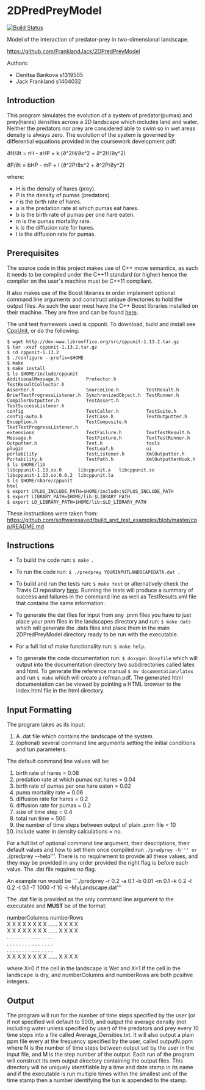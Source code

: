 # 2DPredPreyModel

[![Build Status](https://travis-ci.org/FranklandJack/2DPredPreyModel.svg?branch=master)](https://travis-ci.org/FranklandJack/2DPredPreyModel)


Model of the interaction of predator-prey in two-dimensional landscape.

https://github.com/FranklandJack/2DPredPreyModel

Authors: 
- Denitsa Bankova s1319505
- Jack Frankland  s1404032

## Introduction
This program simulates the evolution of a system of predator(pumas) and prey(hares) densities across a 2D landscape which includes land and water. Neither the predators nor prey are considered able to swim so in wet areas density is always zero. The evolution of the system is governed by differential equations provided in the coursework development pdf:

∂H/∂t = rH - aHP + k (∂^2H/∂x^2 + ∂^2H/∂y^2)

∂P/∂t = bHP - mP + l (∂^2P/∂x^2 + ∂^2P/∂y^2)

where: 

- H is the density of hares (prey).
- P is the density of pumas (predators).
- r is the birth rate of hares.
- a is the predation rate at which pumas eat hares.
- b is the birth rate of pumas per one hare eaten.
- m is the pumas mortality rate.
- k is the diffusion rate for hares. 
- l is the diffusion rate for pumas.

## Prerequisites

The source code in this project makes use of C++ move semantics, as such it needs to be compiled under the C++11 standard (or higher) hence the compiler on the user's machine must be C++11 compliant. 

It also makes use of the Boost libraries in order implement optional command line arguments and construct unique directories to hold the output files. As such the user most have the C++ Boost libraries installed on their machine. They are free and can be found [here](http://www.boost.org/).

The unit test framework used is cppunit. To download, build and install see [CppUnit](http://www.freedesktop.org/wiki/Software/cppunit/), or do the following:
```
$ wget http://dev-www.libreoffice.org/src/cppunit-1.13.2.tar.gz
$ tar -xvzf cppunit-1.13.2.tar.gz
$ cd cppunit-1.13.2
$ ./configure --prefix=$HOME
$ make
$ make install 
$ ls $HOME/include/cppunit
AdditionalMessage.h          Protector.h           TestResultCollector.h
Asserter.h                   SourceLine.h          TestResult.h
BriefTestProgressListener.h  SynchronizedObject.h  TestRunner.h
CompilerOutputter.h          TestAssert.h          TestSuccessListener.h
config                       TestCaller.h          TestSuite.h
config-auto.h                TestCase.h            TextOutputter.h
Exception.h                  TestComposite.h       TextTestProgressListener.h
extensions                   TestFailure.h         TextTestResult.h
Message.h                    TestFixture.h         TextTestRunner.h
Outputter.h                  Test.h                tools
plugin                       TestLeaf.h            ui
portability                  TestListener.h        XmlOutputter.h
Portability.h                TestPath.h            XmlOutputterHook.h
$ ls $HOME/lib
libcppunit-1.13.so.0      libcppunit.a   libcppunit.so
libcppunit-1.13.so.0.0.2  libcppunit.la
$ ls $HOME/share/cppunit
html
$ export CPLUS_INCLUDE_PATH=$HOME/include:$CPLUS_INCLUDE_PATH
$ export LIBRARY_PATH=$HOME/lib:$LIBRARY_PATH
$ export LD_LIBRARY_PATH=$HOME/lib:$LD_LIBRARY_PATH
```

These instructions were taken from: <https://github.com/softwaresaved/build_and_test_examples/blob/master/cpp/README.md>


## Instructions
- To build the code run: ```$ make ```.  

- To run the code run: ```$ ./predprey YOURINPUTLANDSCAPEDATA.dat ```.

- To build and run the tests run: ```$ make test``` or alternatively check the Travis CI repository [here](https://travis-ci.org/FranklandJack/2DPredPreyModel). Running the tests will produce a summary of success and failures in the command line as well as TestResults.xml file that contains the same information.

- To generate the dat files for input from any .pnm files you have to just place your pnm files in the landscapes directory and run: ```$ make dats``` which will generate the .dats files and place them in the main 2DPredPreyModel directory ready to be run with the executable. 

- For a full list of make functionality run: ```$ make help```.

- To generate the code documentation run: ```$ doxygen Doxyfile```  which will output into the documentation directory two subdirectories called latex and html. To generate the reference manual ```$ mv documentation/latex``` and run ```$ make``` which will create a refman.pdf. The generated html documentation can be viewed by pointing a HTML browser to the index.html file in the html directory.

## Input Formatting

The program takes as its input: 
1. A .dat file which contains the landscape of the system. 
2. (optional) several command line arguments setting the initial conditions and tun parameters.


The default command line values will be:

1. birth rate of hares = 0.08
2. predation rate at which pumas eat hares = 0.04
3. birth rate of pumas per one hare eaten = 0.02
4. puma mortality rate = 0.06
5. diffusion rate for hares = 0.2
6. diffusion rate for pumas = 0.2
7. size of time step = 0.4
8. total run time = 500
9. the number of time steps between output of plain .pnm file = 10
10. include water in density calculations = no.


For a full list of optional command line argument, their descriptions, their default values and how to set them once compiled run ```./predprey -h''' or ```./predprey --help'''. There is no requirement to provide all these values, and they may be provided in any order provided the right flag is before each value. The .dat file requires no flag.


An example run would be ```./predprey -r 0.2 -a 0.1 -b 0.01  -m 0.1 -k 0.2 -l 0.2 -t 0.1 -T 1000 -f 10 -i -MyLandscape.dat'''

The .dat file is provided as the only command line argument to the executable and **MUST** be of the format:

numberColumns    numberRows  
X X X X X X X X ...... X X X X  
X X X X X X X X ...... X X X X  
. . . . . . . . ...... . . . .  
. . . . . . . . ...... . . . .  
. . . . . . . . ...... . . . .  
X X X X X X X X ...... X X X X  

where X=0 if the cell in the landscape is Wet and X=1 if the cell in the landscape is dry, and numberColumns and numberRows are both positive integers.

## Output 
The program will run for the number of time steps specified by the user (or if not specified will default to 500), and output the average density (not including water unless specified by user) of the predators and prey every 10 time steps into a file called Average_Densities.txt. It will also output a plain ppm file every at the frequency specified by the user, called outputN.ppm where N is the number of time steps between output set by the user in the input file, and M is the step number of the output. Each run of the program will construct its own output directory containing the output files. This directory will be uniquely identifiable by a time and date stamp in its name and if the executable is run multiple times within the smallest unit of the time stamp then a number identifying the tun is appended to the stamp. 



